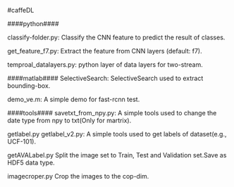 #caffeDL


####python####

classify-folder.py:
	Classify the CNN feature to predict the result of classes.

get_feature_f7.py:
	Extract the feature from CNN layers (default: f7).

temproal_datalayers.py:
	python layer of data layers for two-stream.


####matlab####
SelectiveSearch:
	SelectiveSearch used to extract bounding-box.

demo_ve.m:
	A simple demo for fast-rcnn test.


####tools####
savetxt_from_npy.py:
	A simple tools used to change the date type from npy to txt(Only for martrix).	

getlabel.py getlabel_v2.py:
	A simple tools used to get labels of dataset(e.g., UCF-101).

getAVALabel.py
	Split the image set to Train, Test and Validation set.Save as HDF5 data type.

imagecroper.py
	Crop the images to the cop-dim.
